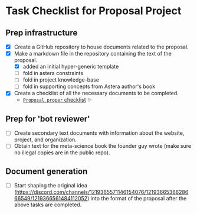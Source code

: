 # Task Checklist for Proposal Project

## Prep infrastructure
- [x] Create a GitHub repository to house documents related to the proposal.
- [x] Make a markdown file in the repository containing the text of the proposal.
  - [x] added an initial hyper-generic template
  - [ ] fold in astera constraints
  - [ ] fold in project knowledge-base
  - [ ] fold in supporting concepts from Astera author's book
- [X] Create a checklist of all the necessary documents to be completed. 
    - [`Proposal proper` checklist](https://github.com/JacKaL37/AcademiaDisruptionGrant/blob/main/asterra_org_proposal_docs.md) ✨ 

## Prep for 'bot reviewer' 
- [ ] Create  secondary text documents with information about the website, project, and organization.
- [ ] Obtain text for the meta-science book the founder guy wrote (make sure no illegal copies are in the public repo).

## Document generation 
- [ ] Start shaping the original idea (https://discord.com/channels/1219365571146154076/1219366536628666549/1219366561484112052) into the format of the proposal after the above tasks are completed.
